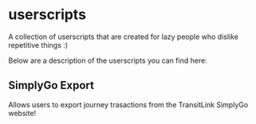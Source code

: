 # userscripts
A collection of userscripts that are created for lazy people who dislike repetitive things :)

Below are a description of the userscripts you can find here:

## SimplyGo Export
Allows users to export journey trasactions from the TransitLink SimplyGo website!
